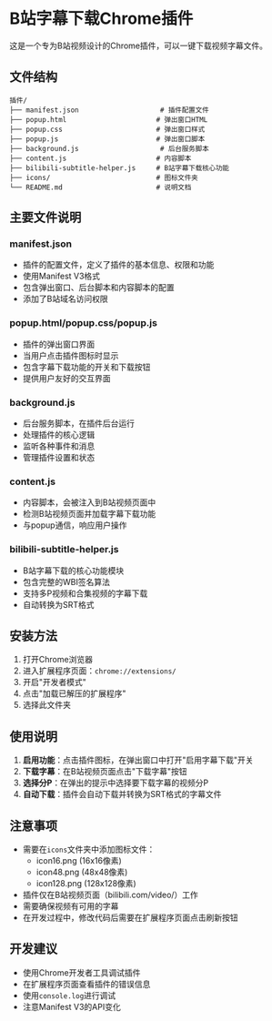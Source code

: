 # B站字幕下载Chrome插件

这是一个专为B站视频设计的Chrome插件，可以一键下载视频字幕文件。

## 文件结构

```
插件/
├── manifest.json                    # 插件配置文件
├── popup.html                      # 弹出窗口HTML
├── popup.css                       # 弹出窗口样式
├── popup.js                        # 弹出窗口脚本
├── background.js                    # 后台服务脚本
├── content.js                      # 内容脚本
├── bilibili-subtitle-helper.js     # B站字幕下载核心功能
├── icons/                          # 图标文件夹
└── README.md                       # 说明文档
```

## 主要文件说明

### manifest.json
- 插件的配置文件，定义了插件的基本信息、权限和功能
- 使用Manifest V3格式
- 包含弹出窗口、后台脚本和内容脚本的配置
- 添加了B站域名访问权限

### popup.html/popup.css/popup.js
- 插件的弹出窗口界面
- 当用户点击插件图标时显示
- 包含字幕下载功能的开关和下载按钮
- 提供用户友好的交互界面

### background.js
- 后台服务脚本，在插件后台运行
- 处理插件的核心逻辑
- 监听各种事件和消息
- 管理插件设置和状态

### content.js
- 内容脚本，会被注入到B站视频页面中
- 检测B站视频页面并加载字幕下载功能
- 与popup通信，响应用户操作

### bilibili-subtitle-helper.js
- B站字幕下载的核心功能模块
- 包含完整的WBI签名算法
- 支持多P视频和合集视频的字幕下载
- 自动转换为SRT格式

## 安装方法

1. 打开Chrome浏览器
2. 进入扩展程序页面：`chrome://extensions/`
3. 开启"开发者模式"
4. 点击"加载已解压的扩展程序"
5. 选择此文件夹

## 使用说明

1. **启用功能**：点击插件图标，在弹出窗口中打开"启用字幕下载"开关
2. **下载字幕**：在B站视频页面点击"下载字幕"按钮
3. **选择分P**：在弹出的提示中选择要下载字幕的视频分P
4. **自动下载**：插件会自动下载并转换为SRT格式的字幕文件

## 注意事项

- 需要在`icons`文件夹中添加图标文件：
  - icon16.png (16x16像素)
  - icon48.png (48x48像素)
  - icon128.png (128x128像素)
- 插件仅在B站视频页面（bilibili.com/video/）工作
- 需要确保视频有可用的字幕
- 在开发过程中，修改代码后需要在扩展程序页面点击刷新按钮

## 开发建议

- 使用Chrome开发者工具调试插件
- 在扩展程序页面查看插件的错误信息
- 使用`console.log`进行调试
- 注意Manifest V3的API变化 